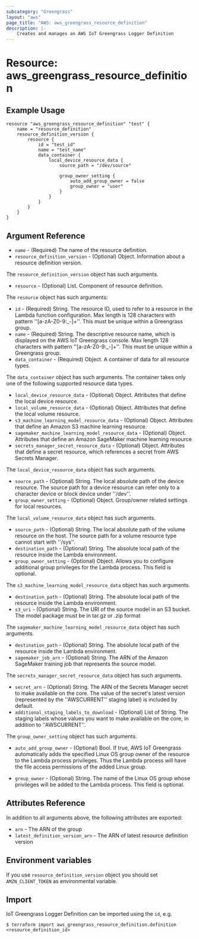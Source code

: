 ```yaml
---
subcategory: "Greengrass"
layout: "aws"
page_title: "AWS: aws_greengrass_resource_definition"
description: |-
    Creates and manages an AWS IoT Greengrass Logger Definition
---
```


# Resource: aws_greengrass_resource_definition

## Example Usage

```hcl
resource "aws_greengrass_resource_definition" "test" {
	name = "resource_definition"
	resource_definition_version {
		resource {
			id = "test_id"
			name = "test_name"
			data_container {
				local_device_resource_data {
					source_path = "/dev/source"

					group_owner_setting {
						auto_add_group_owner = false
						group_owner = "user"
					}
				}
			}
		}
	}
}
```

## Argument Reference
* `name` - (Required) The name of the resource definition.
* `resource_definition_version` - (Optional) Object. Information about a resource definition version.

The `resource_definition_version` object has such arguments.
* `resource` - (Optional) List. Component of resource definition.

The `resource` object has such arguments:
* `id` - (Required) String. The resource ID, used to refer to a resource in the Lambda function configuration. Max length is 128 characters with pattern ''[a-zA-Z0-9:_-]+''. This must be unique within a Greengrass group.
* `name` - (Required) String. The descriptive resource name, which is displayed on the AWS IoT Greengrass console. Max length 128 characters with pattern ''[a-zA-Z0-9:_-]+''. This must be unique within a Greengrass group.
* `data_container` - (Required) Object. A container of data for all resource types.

The `data_container` object has such arguments. The container takes only one of the following supported resource data types.
* `local_device_resource_data` - (Optional) Object. Attributes that define the local device resource.
* `local_volume_resource_data` - (Optional) Object. Attributes that define the local volume resource.
* `s3_machine_learning_model_resource_data` - (Optional) Object. Attributes that define an Amazon S3 machine learning resource.
* `sagemaker_machine_learning_model_resource_data` - (Optional) Object. Attributes that define an Amazon SageMaker machine learning resource
* `secrets_manager_secret_resource_data` - (Optional) Object. Attributes that define a secret resource, which references a secret from AWS Secrets Manager.

The `local_device_resource_data` object has such arguments.
* `source_path` - (Optional) String. The local absolute path of the device resource. The source path for a device resource can refer only to a character device or block device under ''/dev''.
* `group_owner_setting` - (Optional) Object. Group/owner related settings for local resources. 

The `local_volume_resource_data` object has such arguments.
* `source_path` - (Optional) String.  The local absolute path of the volume resource on the host. The source path for a volume resource type cannot start with ''/sys''.
* `destination_path` - (Optional) String. The absolute local path of the resource inside the Lambda environment.
* `group_owner_setting` - (Optional) Object. Allows you to configure additional group privileges for the Lambda process. This field is optional.

The `s3_machine_learning_model_resource_data` object has such arguments.
* `destination_path` - (Optional) String. The absolute local path of the resource inside the Lambda environment.
* `s3_uri` - (Optional) String. The URI of the source model in an S3 bucket. The model package must be in tar.gz or .zip format

The `sagemaker_machine_learning_model_resource_data` object has such arguments.
* `destination_path` - (Optional) String. The absolute local path of the resource inside the Lambda environment.
* `sagemaker_job_arn` - (Optional) String. The ARN of the Amazon SageMaker training job that represents the source model.

The `secrets_manager_secret_resource_data` object has such arguments.
* `secret_arn` - (Optional) String. The ARN of the Secrets Manager secret to make available on the core. The value of the secret's latest version (represented by the ''AWSCURRENT'' staging label) is included by default.
* `additional_staging_labels_to_download` - (Optional) List of String. The staging labels whose values you want to make available on the core, in addition to ''AWSCURRENT''.

The `group_owner_setting` object has such arguments.
* `auto_add_group_owner` - (Optional) Bool. If true, AWS IoT Greengrass automatically adds the specified Linux OS group owner of the resource to the Lambda process privileges. Thus the Lambda process will have the file access permissions of the added Linux group.

* `group_owner` - (Optional) String. The name of the Linux OS group whose privileges will be added to the Lambda process. This field is optional.

## Attributes Reference
In addition to all arguments above, the following attributes are exported:
* `arn` - The ARN of the group
* `latest_definition_version_arn` - The ARN of latest resource definition version

## Environment variables
If you use `resource_definition_version` object you should set `AMZN_CLIENT_TOKEN` as environmental variable.

## Import
IoT Greengrass Logger Definition can be imported using the `id`, e.g.
```
$ terraform import aws_greengrass_resource_definition.definition <resource_definition_id>
``` 